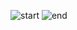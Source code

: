 
![start](https://github.com/dzhoshua/android-dev/assets/118795314/cb912865-e725-431b-b07d-68f35506960c)
![end](https://github.com/dzhoshua/android-dev/assets/118795314/bbfd764d-afeb-4dc5-8251-e606e902a5f7)
